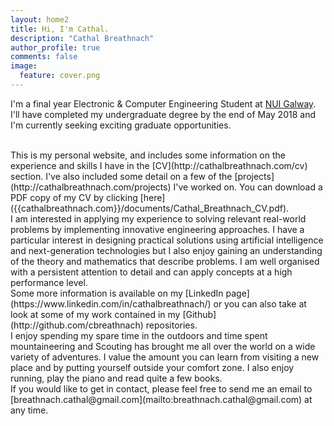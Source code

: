 ```yaml
---
layout: home2
title: Hi, I'm Cathal.
description: "Cathal Breathnach"
author_profile: true
comments: false
image:
  feature: cover.png
---
```


I'm a final year Electronic & Computer Engineering Student at [NUI Galway](http://www.nuigalway.ie/). I'll have completed my undergraduate degree by the end of May 2018 and I'm currently seeking exciting graduate opportunities.

<br />
This is my personal website, and includes some information on the experience and skills I have in the [CV](http://cathalbreathnach.com/cv) section. I've also included some detail on a few of the [projects](http://cathalbreathnach.com/projects) I've worked on. You can download a PDF copy of my CV by clicking [here]({{cathalbreathnach.com}}/documents/Cathal_Breathnach_CV.pdf). 
<!--Change this CV file before finalising-->

<br />
I am interested in applying my experience to solving relevant real-world problems by implementing innovative engineering approaches. I have a particular interest in designing practical solutions using artificial intelligence and next-generation technologies but I also enjoy gaining an understanding of the theory and mathematics that describe problems. I am well organised with a persistent attention to detail and can apply concepts at a high performance level.

<br />
Some more information is available on my [LinkedIn page](https://www.linkedin.com/in/cathalbreathnach/) or you can also take at look at some of my work contained in my [Github](http://github.com/cbreathnach) repositories.

<br />
I enjoy spending my spare time in the outdoors and time spent mountaineering and Scouting has brought me all over the world on a wide variety of adventures. I value the amount you can learn from visiting a new place and by putting yourself outside your comfort zone. I also enjoy running, play the piano and read quite a few books.

<br />
If you would like to get in contact, please feel free to send me an email to [breathnach.cathal@gmail.com](mailto:breathnach.cathal@gmail.com) at any time.
